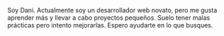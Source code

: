 Soy Dani. 
Actualmente soy un desarrollador web novato, pero me gusta aprender más y llevar a cabo proyectos pequeños.
Suelo tener malas prácticas pero intento mejorarlas.
Espero ayudarte en lo que busques.
